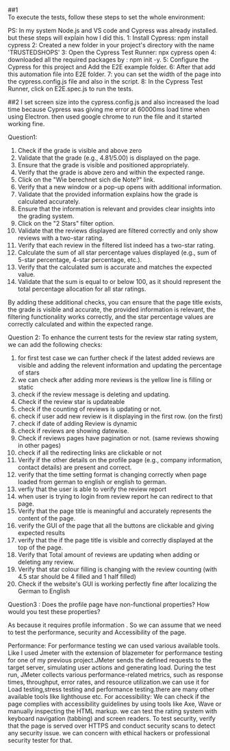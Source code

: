 ##1   
To execute the tests, follow these steps to set the whole environment: 

PS: In my system Node.js and VS code and Cypress was already installed. but these
steps will explain how I did this. 
1: Install Cypress: npm install cypress
2: Created a new folder in your project's directory with the name 'TRUSTEDSHOPS'
3: Open the Cypress Test Runner: npx cypress open
4: downloaded all the required packages by : npm init -y. 
5: Configure the Cypress for this project and Add the E2E example folder.
6: After that add this automation file into E2E folder. 
7: you can set the width of the page into the cypress.config.js file and also in the script. 
8: In the Cypress Test Runner, click on E2E.spec.js to run the tests.

##2 
I set screen size into the cypress.config.js and also increased the load time because Cypress was giving me error at 60000ms load time when using Electron. 
then used google chrome to run the file and it started working fine.




Question1: 

1. Check if the grade is visible and above zero 
2. Validate that the grade (e.g., 4.81/5.00) is displayed on the page.
3. Ensure that the grade is visible and positioned appropriately.
4. Verify that the grade is above zero and within the expected range.
5. Click on the "Wie berechnet sich die Note?" link.
6. Verify that a new window or a pop-up opens with additional information.
7. Validate that the provided information explains how the grade is calculated accurately.
8. Ensure that the information is relevant and provides clear insights into the grading system.
9. Click on the "2 Stars" filter option.
10. Validate that the reviews displayed are filtered correctly and only show reviews with a two-star rating.
11. Verify that each review in the filtered list indeed has a two-star rating.
12. Calculate the sum of all star percentage values displayed (e.g., sum of 5-star percentage, 4-star percentage, etc.).
13. Verify that the calculated sum is accurate and matches the expected value.
14. Validate that the sum is equal to or below 100, as it should represent the total percentage allocation for all star ratings.

By adding these additional checks, you can ensure that the page title exists, the grade is visible and accurate, the provided information is relevant, the filtering functionality works correctly, and the star percentage values are correctly calculated and within the expected range.



Question 2: 
To enhance the current tests for the review star rating system, we can add the following checks:
1. for first test case we can further check if the latest added reviews are visible and adding the relevent information and updating the percentage of stars
2. we can check after adding more reviews is the yellow line is filling or static
3. check if the review message is deleting and updating.
4. Check if the review star is updateable
5. check if the counting of reviews is updating or not.
6. check if user add new review is it displaying in the first row. (on the first)
7. check if date of adding Review is dynamic
8. check if reviews are showing datewise.
9. Check if reviews pages have pagination or not. (same reviews showing in other pages)
10. check if all the redirecting links are clickable or not
11. Verify if the other details on the profile page (e.g., company information, contact details) are present and correct.
12. verify that the time setting format is changing correctly when page loaded from german to english or english to german.
13. verfiy that the user is able to verify the review report
14. when user is trying to login from review report he can redirect to that page.
15. Verify that the page title is meaningful and accurately represents the content of the page.
16. verify the GUI of the page that all the buttons are clickable and giving expected results
17.  verify that the if the page title is visible and correctly displayed at the top of the page.
18.  Verify that Total amount of reviews are updating when adding or deleting any review.
19.  Verify that star colour filling is changing with the review counting (with 4.5 star should be 4 filled and 1 half filled)
20. Check if the website's GUI is working perfectly fine after localizing the German to English


Question3 : Does the profile page have non-functional properties? How would you test
these properties?

As because it requires profile information . So we can assume that we need to test the performance, security and Accessibility of the page. 

Performance: For performance testing we can used various available tools. Like I used Jmeter with the extension of blazemeter for 
performance testing for one of my previous project.JMeter sends the defined requests to the target server, simulating user actions and generating load.
During the test run, JMeter collects various performance-related metrics, such as response times, throughput, error rates, and resource
utilization.we can use it for Load testing,stress testing and performance testing.there are many other available tools like lighthouse etc.
For accessibility: We can check if the page complies with accessibility guidelines by using tools like Axe, Wave or manually inspecting the HTML markup. we can test the rating system with keyboard navigation (tabbing) and screen readers.
To test security, verify that the page is served over HTTPS and conduct security scans to detect any security issue. we can concern with ethical hackers or professional security tester for that. 
